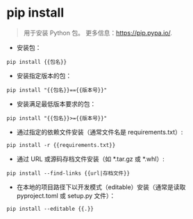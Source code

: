 # pip install

> 用于安装 Python 包。
> 更多信息：<https://pip.pypa.io/>.

- 安装包：

`pip install {{包名}}`

- 安装指定版本的包：

`pip install "{{包名}}=={{版本号}}"`

- 安装满足最低版本要求的包：

`pip install "{{包名}}>={{版本号}}"`

- 通过指定的依赖文件安装（通常文件名是 requirements.txt）:

`pip install -r {{requirements.txt}}`

- 通过 URL 或源码存档文件安装（如 *.tar.gz 或 *.whl）:

`pip install --find-links {{url|存档文件}}`

- 在本地的项目路径下以开发模式（editable）安装（通常是读取 pyproject.toml 或 setup.py 文件）：

`pip install --editable {{.}}`
